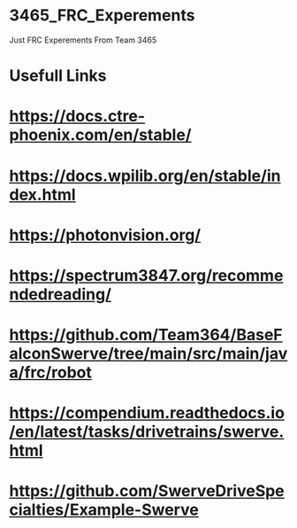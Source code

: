 # 3465_FRC_Experements
Just FRC Experements From Team 3465

# Usefull Links 
# https://docs.ctre-phoenix.com/en/stable/
# https://docs.wpilib.org/en/stable/index.html
# https://photonvision.org/
# https://spectrum3847.org/recommendedreading/
# https://github.com/Team364/BaseFalconSwerve/tree/main/src/main/java/frc/robot
# https://compendium.readthedocs.io/en/latest/tasks/drivetrains/swerve.html
# https://github.com/SwerveDriveSpecialties/Example-Swerve
